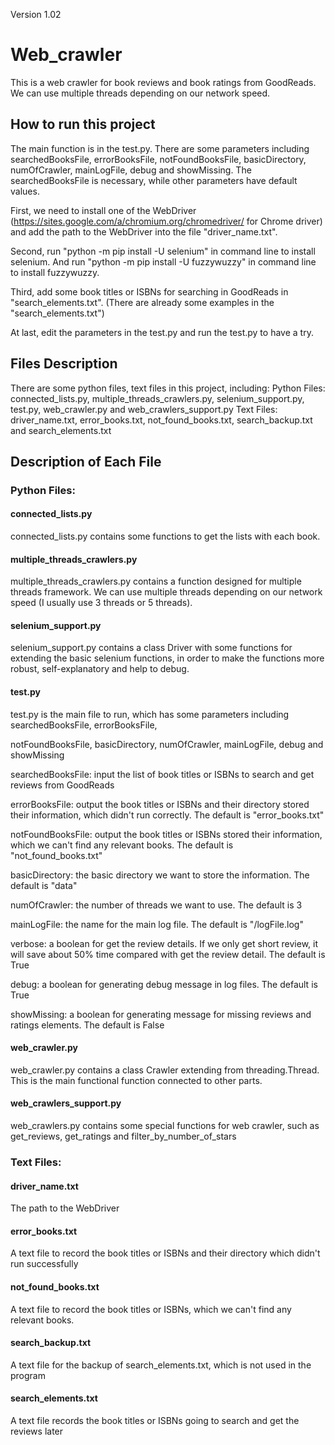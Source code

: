 Version 1.02
# Web_crawler
This is a web crawler for book reviews and book ratings from GoodReads.
We can use multiple threads depending on our network speed.

## How to run this project
The main function is in the test.py. There are some parameters including searchedBooksFile, errorBooksFile, 
notFoundBooksFile, basicDirectory, numOfCrawler, mainLogFile, debug and showMissing. The searchedBooksFile is necessary, 
while other parameters have default values.

First, we need to install one of the WebDriver (https://sites.google.com/a/chromium.org/chromedriver/ for Chrome driver)
and add the path to the WebDriver into the file "driver_name.txt".

Second, run "python -m pip install -U selenium" in command line to install selenium. And run "python -m pip install -U
fuzzywuzzy" in command line to install fuzzywuzzy.

Third, add some book titles or ISBNs for searching in GoodReads in "search_elements.txt". (There are already some
examples in the "search_elements.txt")

At last, edit the parameters in the test.py and run the test.py to have a try.


## Files Description
There are some python files, text files in this project, including:
Python Files: connected_lists.py, multiple_threads_crawlers.py, selenium_support.py, test.py, web_crawler.py
and web_crawlers_support.py
Text Files: driver_name.txt, error_books.txt, not_found_books.txt, search_backup.txt and search_elements.txt

## Description of Each File
### Python Files:
#### connected_lists.py
connected_lists.py contains some functions to get the lists with each book.

#### multiple_threads_crawlers.py
multiple_threads_crawlers.py contains a function designed for multiple threads framework. We can use multiple threads
depending on our network speed (I usually use 3 threads or 5 threads).

#### selenium_support.py
selenium_support.py contains a class Driver with some functions for extending the basic selenium functions, in order to
make the functions more robust, self-explanatory and help to debug.

#### test.py
test.py is the main file to run, which has some parameters including searchedBooksFile, errorBooksFile, 

notFoundBooksFile, basicDirectory, numOfCrawler, mainLogFile, debug and showMissing

searchedBooksFile: input the list of book titles or ISBNs to search and get reviews from GoodReads

errorBooksFile: output the book titles or ISBNs and their directory stored their information, which didn't run
correctly. The default is "error_books.txt"

notFoundBooksFile: output the book titles or ISBNs stored their information, which we can't find any relevant books. 
The default is "not_found_books.txt"

basicDirectory: the basic directory we want to store the information. The default is "data"

numOfCrawler: the number of threads we want to use. The default is 3

mainLogFile: the name for the main log file. The default is "/logFile.log"

verbose: a boolean for get the review details. If we only get short review, it will save about 50% time compared 
with get the review detail. The default is True

debug: a boolean for generating debug message in log files. The default is True

showMissing: a boolean for generating message for missing reviews and ratings elements. The default is False

#### web_crawler.py
web_crawler.py contains a class Crawler extending from threading.Thread. This is the main functional function connected
to other parts.

#### web_crawlers_support.py
web_crawlers.py contains some special functions for web crawler, such as get_reviews, get_ratings and
filter_by_number_of_stars

### Text Files:
#### driver_name.txt
The path to the WebDriver

#### error_books.txt
A text file to record the book titles or ISBNs and their directory which didn't run successfully

#### not_found_books.txt
A text file to record the book titles or ISBNs, which we can't find any relevant books.

#### search_backup.txt
A text file for the backup of search_elements.txt, which is not used in the program

#### search_elements.txt
A text file records the book titles or ISBNs going to search and get the reviews later
